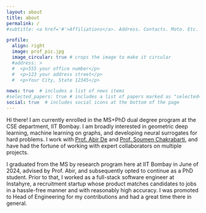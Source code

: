 ```yaml
---
layout: about
title: about
permalink: /
#subtitle: <a href='#'>Affiliations</a>. Address. Contacts. Moto. Etc.

profile:
  align: right
  image: prof_pic.jpg
  image_circular: true # crops the image to make it circular
  #address: >
  #  <p>555 your office number</p>
  #  <p>123 your address street</p>
  #  <p>Your City, State 12345</p>

news: true  # includes a list of news items
#selected_papers: true # includes a list of papers marked as "selected={true}"
social: true  # includes social icons at the bottom of the page
---
```


Hi there! I am currently enrolled in the MS+PhD dual degree program at the CSE department, IIT Bombay. I am broadly interested in geometric deep learning, machine learning on graphs, and developing neural surrogates for hard problems. I work with [Prof. Abir De](https://abir-de.github.io/) and [Prof. Soumen Chakrabarti](https://www.cse.iitb.ac.in/~soumen/), and have had the fortune of working with expert collaborators on multiple projects.

I graduated from the MS by research program here at IIT Bombay in June of 2024, advised by Prof. Abir, and subsequently opted to continue as a PhD student. Prior to that, I worked as a full-stack software engineer at Instahyre, a recruitment startup whose product matches candidates to jobs in a hassle-free manner and with reasonably high accuracy. I was promoted to Head of Engineering for my contributions and had a great time there in general.

